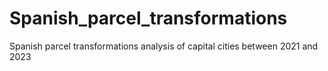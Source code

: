 # Spanish_parcel_transformations
Spanish parcel transformations analysis of capital cities between 2021 and 2023 
